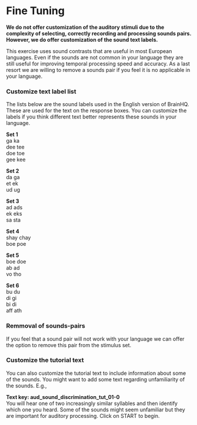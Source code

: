 Fine Tuning
=============================

**We do not offer customization of the auditory stimuli due to the complexity of selecting, correctly recording and processing sounds pairs. However, we do offer customization of the sound text labels.**

This exercise uses sound contrasts that are useful in most European languages. Even if the sounds are not common in your language they are still useful for improving temporal processing speed and accuracy. As a last resort we are willing to remove a sounds pair if you feel it is no applicable in your language. 

### Customize text label list
The lists below are the sound labels used in the English version of BrainHQ. These are used for the text on the response boxes. You can customize the labels if you think different text better represents these sounds in your language. 

__Set 1__  
ga ka  
dee tee  
doe toe  
gee kee  

__Set 2__  
da ga  
et ek  
ud ug  
  
__Set 3__  
ad ads  
ek eks  
sa sta  
  
__Set 4__  
shay chay  
boe poe  
  
__Set 5__  
boe doe  
ab ad  
vo tho   
  
__Set 6__  
bu du  
di gi  
bi di  
aff ath    

### Remmoval of sounds-pairs
If you feel that a sound pair will not work with your language we can offer the option to remove this pair from the stimulus set. 

### Customize the tutorial text
You can also customize the tutorial text to include information about some of the sounds. You might want to add some text regarding unfamiliarity of the sounds. E.g., 

__Text key: aud_sound_discrimination_tut_01-0__  
You will hear one of two increasingly similar syllables and then identify which one you heard. Some of the sounds might seem unfamiliar but they are important for auditory processing.  Click on START to begin.

